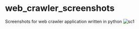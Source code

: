 # web_crawler_screenshots
Screenshots for web crawler application written in python
![sc1](screenshot1)
